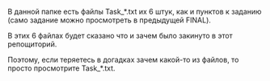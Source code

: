 В данной папке есть файлы Task_*.txt их 6 штук, как и пунктов к заданию (само задание можно просмотреть в предыдущей FINAL). 

В этих 6 файлах будет сказано что и зачем было закинуто в этот репощиторий. 

Поэтому, если теряетесь в догадках зачем какой-то из файлов, то просто просмотрите Task_*.txt.
